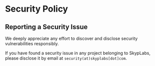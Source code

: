 # Security Policy

## Reporting a Security Issue

We deeply appreciate any effort to discover and disclose security
vulnerabilities responsibly.

If you have found a security issue in any project belonging to SkypLabs, please
disclose it by email at `security(at)skyplabs[dot]com`.
